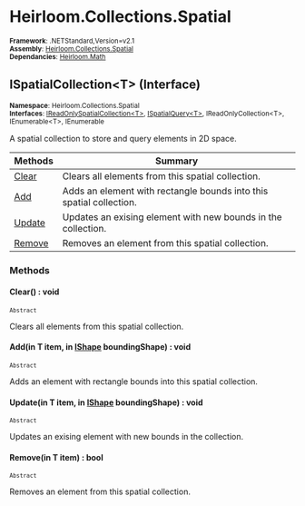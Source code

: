# Heirloom.Collections.Spatial

<small>**Framework**: .NETStandard,Version=v2.1</small>  
<small>**Assembly**: [Heirloom.Collections.Spatial](../Heirloom.Collections.Spatial/Heirloom.Collections.Spatial.md)</small>  
<small>**Dependancies**: [Heirloom.Math](../Heirloom.Math/Heirloom.Math.md)</small>  

## ISpatialCollection\<T> (Interface)
<small>**Namespace**: Heirloom.Collections.Spatial</sub></small>  
<small>**Interfaces**: [IReadOnlySpatialCollection\<T>](Heirloom.Collections.Spatial.IReadOnlySpatialCollection[T].md), [ISpatialQuery\<T>](Heirloom.Collections.Spatial.ISpatialQuery[T].md), IReadOnlyCollection\<T>, IEnumerable\<T>, IEnumerable</small>  

A spatial collection to store and query elements in 2D space.

| Methods | Summary |
|---------|---------|
| [Clear](#CLE4538C554) | Clears all elements from this spatial collection. |
| [Add](#ADD873258A8) | Adds an element with rectangle bounds into this spatial collection. |
| [Update](#UPDC8E3D6DE) | Updates an exising element with new bounds in the collection. |
| [Remove](#REM1E1AE509) | Removes an element from this spatial collection. |

### Methods

#### <a name="CLE4538C554"></a>Clear() : void

<small>`Abstract`</small>

Clears all elements from this spatial collection.

#### <a name="ADD873258A8"></a>Add(in T item, in [IShape](../Heirloom.Math/Heirloom.Math.IShape.md) boundingShape) : void

<small>`Abstract`</small>

Adds an element with rectangle bounds into this spatial collection.


#### <a name="UPDC8E3D6DE"></a>Update(in T item, in [IShape](../Heirloom.Math/Heirloom.Math.IShape.md) boundingShape) : void

<small>`Abstract`</small>

Updates an exising element with new bounds in the collection.


#### <a name="REM1E1AE509"></a>Remove(in T item) : bool

<small>`Abstract`</small>

Removes an element from this spatial collection.


